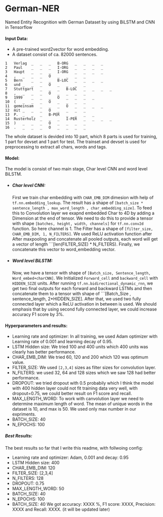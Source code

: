 # German-NER
Named Entity Recognition with German Dataset by using BiLSTM and CNN in Tensorflow

#### Input Data:
* A pre-trained word2vector for word embedding.
* A dataset consist of ca. 82000 sentences.
```csv
1	Verlag	_	_	_	B-ORG	_	_	_	_
2	Paul	_	_	_	I-ORG	_	_	_	_
3	Haupt	_	_	_	I-ORG	_	_	_	_
4	,	_	_	_	O	_	_	_	_
5	Bern	_	_	_	B-LOC	_	_	_	_
6	und	_	_	_	O	_	_	_	_
7	Stuttgart	_	_	_	B-LOC	_	_	_	_
8	,	_	_	_	O	_	_	_	_
9	1999	_	_	_	O	_	_	_	_
10	(	_	_	_	O	_	_	_	_
11	gemeinsam	_	_	_	O	_	_	_	_
12	mit	_	_	_	O	_	_	_	_
13	P.	_	_	_	B-PER	_	_	_	_
14	Rusterholz	_	_	_	I-PER	_	_	_	_
15	)	_	_	_	O	_	_	_	_
16	.	_	_	_	O	_	_	_	_
```
The whole dataset is devided into 10 part, which 8 parts is used for training, 1 part for devset and 1 part for test. The trainset and devset is used for preprocessing to extract all chars, words and tags.

#### Model:
The model is consist of two main stage, Char level CNN and word level BiLSTM.
* ##### Char level CNN:
  First we train char embedding with ```CHAR_EMB_DIM``` dimesion with help of ```tf.nn.embedding_lookup```. The result has a shape of ```[batch_size * sentence_length , max_word_length , char_embedding_size]```. To feed this to Convolution layer we exapnd embedded Char to 4D by adding a Dimension at the end of tensor. We need to do this to provide a tensor with shape ```[batches, height, width, channels]``` for ```tf.nn.conv2d``` function. So here channel is 1.
  The Filter has a shape of ```[filter_size, CHAR_EMB_DIM, 1, N_FILTERS]```. We used ReLU activation function after  After maxpooling and concatenate all pooled outputs, each word will get a vector of length ```[len(FILTER_SIZE) * N_FILTERS).
  Finally, we concatenate this vector to word_embedding vector.

* ##### Word level BiLSTM:
  Now, we have a tensor with shape of ```[Batch_size, Sentence_length, Word_embed+charCNN]```. We Initialized ```Forward_cell``` and ```backward_cell``` with ```HIDDEN_SIZE``` units. After running ```tf.nn.bidirectional_dynamic_rnn```, we get two final outputs for each forward and backward LSTMs and then concatenate them to a tensor with shape of ```[Batch_Size , sentence_length, 2*HIDDEN_SIZE].
  After that, we used two fully connected layer which a ReLU activation in between is used. We should emphasis that by using second fully connected layer, we could increase accuracy  F1 score by 3%.
  
#### Hyperparameters and results:
* Learning rate and optimizer: In all training, we used Adam optimizer with Learning rate of 0.001 and learning decay of 0.95.
* LSTM Hidden size: We tried 100 and 400 units which 400 units was clearly has better performance.
* CHAR_EMB_DIM: We tried 60, 120 and 200 which 120 was optimum value.
* FILTER_SIZE: We used ```[2,3,4]``` sizes as filter sizes for convolution layer.
* N_FILTERS: we used 32, 64 and 128 sizes which we saw 128 had better performance.
* DROPOUT: we tried dropout with 0.5 probabily which I think the model with 400 hidden layer could not fit training data very well, with dropout=0.75, we could better result on F1 score and recall.
* MAX_LENGTH_WORD: To work with canvolution layer we need to determine maximum length of word. The mean of unique words in the dataset is 10, and max is 50. We used only max number in our expriments.
* BATCH_SIZE: 40
* N_EPOCHS: 100

##### Best Results:
  The best results so far that I write this readme, with follwoing config:
  * Learning rate and optimizer: Adam, 0.001 and decay: 0.95
  * LSTM Hidden size: 400
  * CHAR_EMB_DIM: 120
  * FILTER_SIZE: [2,3,4]
  * N_FILTERS: 128
  * DROPOUT: 0.75
  * MAX_LENGTH_WORD: 50
  * BATCH_SIZE: 40
  * N_EPOCHS: 100
  * BATCH_SIZE: 40
  We got accuracy: XXXX %, F1 score: XXXX, Precision: XXXX and Recall: XXXX. (it will be updated later)
